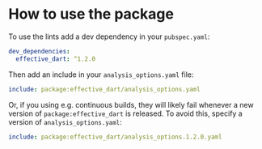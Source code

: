 # How to use the package

To use the lints add a dev dependency in your `pubspec.yaml`:

```yaml
dev_dependencies:
  effective_dart: ^1.2.0
```

Then add an include in your `analysis_options.yaml` file:

```yaml
include: package:effective_dart/analysis_options.yaml
```

Or, if you using e.g. continuous builds,
they will likely fail whenever a new version of `package:effective_dart`
is released.
To avoid this, specify a version of `analysis_options.yaml`:

```yaml
include: package:effective_dart/analysis_options.1.2.0.yaml
```
